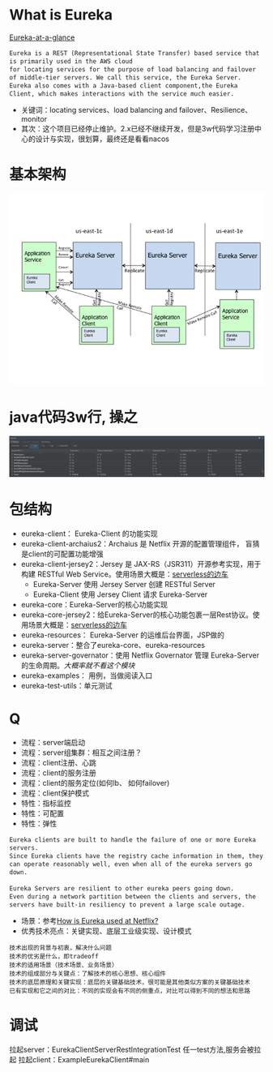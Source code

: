 # What is Eureka
[Eureka-at-a-glance](https://github.com/Netflix/eureka/wiki/Eureka-at-a-glance)
```text
Eureka is a REST (Representational State Transfer) based service that is primarily used in the AWS cloud 
for locating services for the purpose of load balancing and failover of middle-tier servers. We call this service, the Eureka Server. 
Eureka also comes with a Java-based client component,the Eureka Client, which makes interactions with the service much easier. 
```
- 关键词：locating services、load balancing and failover、Resilience、monitor
- 其次：这个项目已经停止维护。2.x已经不继续开发，但是3w代码学习注册中心的设计与实现，很划算，最终还是看看nacos

# 基本架构
![High level architecture](pic/1eureka_architecture.png)

# java代码3w行, 操之
![sss](pic/1代码统计.png)

# 包结构
- eureka-client： Eureka-Client 的功能实现
- eureka-client-archaius2：Archaius 是 Netflix 开源的配置管理组件， 盲猜是client的可配置功能增强
- eureka-client-jersey2：Jersey 是 JAX-RS（JSR311）开源参考实现，用于构建 RESTful Web Service。使用场景大概是：[serverless的边车](https://github.com/Netflix/eureka/wiki/Eureka-at-a-glance#non-java-services-and-clients)
    - Eureka-Server 使用 Jersey Server 创建 RESTful Server
    - Eureka-Client 使用 Jersey Client 请求 Eureka-Server
- eureka-core：Eureka-Server的核心功能实现
- eureka-core-jersey2：给Eureka-Server的核心功能包裹一层Rest协议。使用场景大概是：[serverless的边车](https://github.com/Netflix/eureka/wiki/Eureka-at-a-glance#non-java-services-and-clients)
- eureka-resources： Eureka-Server 的运维后台界面，JSP做的
- eureka-server：整合了eureka-core、eureka-resources
- eureka-server-governator：使用 Netflix Governator 管理 Eureka-Server 的生命周期。*大概率就不看这个模块*
- eureka-examples： 用例，当做阅读入口
- eureka-test-utils：单元测试


# Q
- 流程：server端启动
- 流程：server组集群：相互之间注册？
- 流程：client注册、心跳
- 流程：client的服务注册
- 流程：client的服务定位(如何lb、 如何failover)
- 流程：client保护模式
- 特性：指标监控
- 特性：可配置
- 特性：弹性
```text
Eureka clients are built to handle the failure of one or more Eureka servers. 
Since Eureka clients have the registry cache information in them, they can operate reasonably well, even when all of the eureka servers go down.

Eureka Servers are resilient to other eureka peers going down. 
Even during a network partition between the clients and servers, the servers have built-in resiliency to prevent a large scale outage.
```
- 场景：参考[How is Eureka used at Netflix?](https://github.com/Netflix/eureka/wiki/Eureka-at-a-glance#how-is-eureka-used-at-netflix)
- 优秀技术亮点：关键实现、底层工业级实现、设计模式
```text
技术出现的背景与初衷，解决什么问题
技术的优劣是什么，即tradeoff
技术的适用场景（技术场景、业务场景）
技术的组成部分与关键点：了解技术的核心思想、核心组件
技术的底层原理和关键实现：底层的关键基础技术，很可能是其他类似方案的关键基础技术
已有实现和它之间的对比：不同的实现会有不同的侧重点，对比可以得到不同的想法和思路
```


# 调试
拉起server：EurekaClientServerRestIntegrationTest 任一test方法,服务会被拉起
拉起client：ExampleEurekaClient#main
